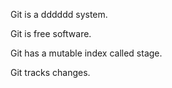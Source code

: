 Git is a dddddd system.

Git is free software.

Git has a mutable index called stage.

Git tracks changes.